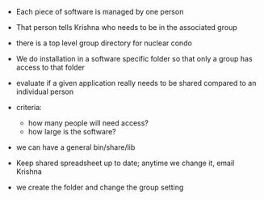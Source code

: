 - Each piece of software is managed by one person
- That person tells Krishna who needs to be in the associated group
- there is a top level group directory for nuclear condo
- We do installation in a software specific folder so that only a group has access to that folder

- evaluate if a given application really needs to be shared compared to an individual person
- criteria: 
  - how many people will need access?
  - how large is the software?

- we can have a general bin/share/lib

- Keep shared spreadsheet up to date; anytime we change it, email Krishna

- we create the folder and change the group setting

